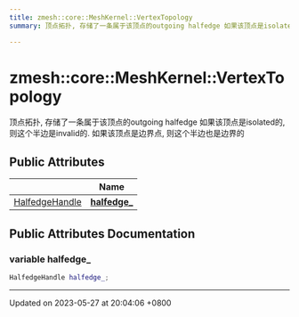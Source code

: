 ```yaml
---
title: zmesh::core::MeshKernel::VertexTopology
summary: 顶点拓扑, 存储了一条属于该顶点的outgoing halfedge 如果该顶点是isolated的, 则这个半边是invalid的. 如果该顶点是边界点, 则这个半边也是边界的 

---
```


# zmesh::core::MeshKernel::VertexTopology



顶点拓扑, 存储了一条属于该顶点的outgoing halfedge 如果该顶点是isolated的, 则这个半边是invalid的. 如果该顶点是边界点, 则这个半边也是边界的 

## Public Attributes

|                | Name           |
| -------------- | -------------- |
| [HalfedgeHandle](Classes/classzmesh_1_1core_1_1_halfedge_handle.md) | **[halfedge_](Classes/structzmesh_1_1core_1_1_mesh_kernel_1_1_vertex_topology.md#variable-halfedge-)**  |

## Public Attributes Documentation

### variable halfedge_

```cpp
HalfedgeHandle halfedge_;
```


-------------------------------

Updated on 2023-05-27 at 20:04:06 +0800